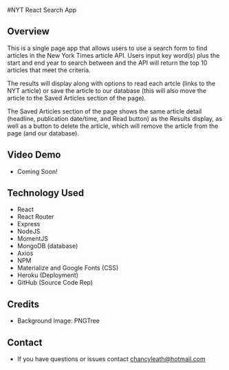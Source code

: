 #NYT React Search App

## Overview
This is a single page app that allows users to use a search form to find articles in the New York Times article API. Users input key word(s) plus the start and end year to search between and the API will return the top 10 articles that meet the criteria.

The results will display along with options to read each artcle (links to the NYT article) or save the article to our database (this will also move the article to the Saved Articles section of the page).

The Saved Articles section of the page shows the same article detail (headline, publication date/time, and Read button) as the Results display, as well as a button to delete the article, which will remove the article from the page (and our database).

## Video Demo
  - Coming Soon!

## Technology Used
  - React
  - React Router
  - Express
  - NodeJS
  - MomentJS
  - MongoDB (database)
  - Axios
  - NPM
  - Materialize and Google Fonts (CSS)
  - Heroku (Deployment)
  - GitHub (Source Code Rep)

## Credits
  - Background Image: PNGTree

## Contact
  - If you have questions or issues contact chancyleath@hotmail.com
